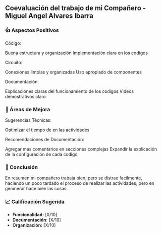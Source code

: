 
## Coevaluación del trabajo de mi Compañero - Miguel Angel Alvares Ibarra

### 👍 Aspectos Positivos
   Código:

Buena estructura y organización
Implementación clara en los codigos


Circuito:

Conexiones limpias y organizadas
Uso apropiado de componentes

Documentación:

Explicaciones claras del funcionamiento de los codigos
Videos demostrativos claro

### 🔧 Áreas de Mejora

Sugerencias Técnicas:

Optimizar el tiempo de en las actividades


Recomendaciones de Documentación:

Agregar más comentarios en secciones complejas
Expandir la explicación de la configuración de cada codigo

### 💭 Conclusión
En resumen mi compañero trabaja bien, pero se distrae facilmente, haciendo un poco tardado el proceso de realizar las actividades, pero en gemnerar hace bien las cosas.

### 📈 Calificación Sugerida
- **Funcionalidad:** [X/10]
- **Documentación:** [X/10]
- **Organización:** [X/10]
